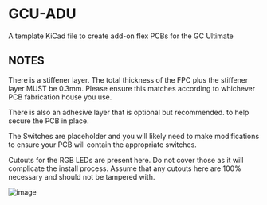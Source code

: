 # GCU-ADU
A template KiCad file to create add-on flex PCBs for the GC Ultimate

## NOTES
There is a stiffener layer. The total thickness of the FPC plus the stiffener layer MUST be 0.3mm. Please ensure this matches according to whichever PCB fabrication house you use.

There is also an adhesive layer that is optional but recommended. to help secure the PCB in place.

The Switches are placeholder and you will likely need to make modifications to ensure your PCB will contain the appropriate switches.

Cutouts for the RGB LEDs are present here. Do not cover those as it will complicate the install process. Assume that any cutouts here are 100% necessary and should not be tampered with. 

![image](https://github.com/user-attachments/assets/ab40f7f9-73f7-4bc1-81d7-16f9b5ec6b48)
